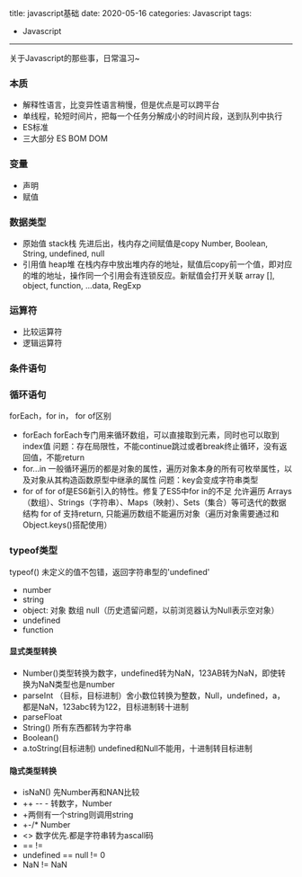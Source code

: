 title: javascript基础
date: 2020-05-16
categories: Javascript
tags:
- Javascript

---

关于Javascript的那些事，日常温习~

<!-- more -->

### 本质
- 解释性语言，比变异性语言稍慢，但是优点是可以跨平台
- 单线程，轮短时间片，把每一个任务分解成小的时间片段，送到队列中执行
- ES标准
- 三大部分 ES BOM DOM

### 变量
- 声明
- 赋值

### 数据类型
- 原始值 stack栈 先进后出，栈内存之间赋值是copy
Number, Boolean, String, undefined, null
- 引用值 heap堆 在栈内存中放出堆内存的地址，赋值后copy前一个值，即对应的堆的地址，操作同一个引用会有连锁反应。新赋值会打开关联
array  [], object, function, ...data, RegExp

### 运算符
- 比较运算符
- 逻辑运算符

### 条件语句

### 循环语句
forEach，for in， for of区别
- forEach
forEach专门用来循环数组，可以直接取到元素，同时也可以取到index值
问题：存在局限性，不能continue跳过或者break终止循环，没有返回值，不能return
- for...in 
一般循环遍历的都是对象的属性，遍历对象本身的所有可枚举属性，以及对象从其构造函数原型中继承的属性
问题：key会变成字符串类型
- for of
for of是ES6新引入的特性。修复了ES5中for in的不足
允许遍历 Arrays（数组）、Strings（字符串）、Maps（映射）、Sets（集合）等可迭代的数据结构
for of 支持return, 只能遍历数组不能遍历对象（遍历对象需要通过和Object.keys()搭配使用）

### typeof类型
typeof()  未定义的值不包错，返回字符串型的'undefined'
- number
- string
- object:  对象 数组 null（历史遗留问题，以前浏览器认为Null表示空对象）
- undefined
- function

#### 显式类型转换
- Number()类型转换为数字，undefined转为NaN，123AB转为NaN，即使转换为NaN类型也是number
- parseInt （目标，目标进制）舍小数位转换为整数，Null，undefined，a，都是NaN，123abc转为122，目标进制转十进制
- parseFloat 
- String() 所有东西都转为字符串
- Boolean()
- a.toString(目标进制) undefined和Null不能用，十进制转目标进制


#### 隐式类型转换
- isNaN() 先Number再和NAN比较
- ++  --     - 转数字，Number
- +两侧有一个string则调用string
- +-/* Number
- <> 数字优先.都是字符串转为ascall码
- == != 
- undefined == null != 0
- NaN != NaN
